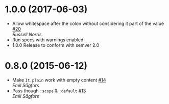 # 1.0.0 (2017-06-03)

* Allow whitespace after the colon without considering it part of the value [#20](https://github.com/iGEL/it/pull/20)  
  *Russell Norris*
* Run specs with warnings enabled
* 1.0.0 Release to conform with semver 2.0

# 0.8.0 (2015-06-12)

* Make `It.plain` work with empty content [#14](https://github.com/iGEL/it/pull/14)  
  *Emil Sågfors*
* Pass though `:scope` & `:default` [#13](https://github.com/iGEL/it/pull/13)  
  *Emil Sågfors*
